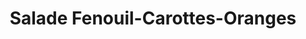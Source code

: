 ---
auteur: mag
categories:
- Salade
check: Non
checkAlwaysOk: false
cuisson: Non
draft: false
ingredients:
  epices: []
  legumes:
  - quantite: 7
    title: Carotte
    unit: Kg
  - quantite: 3
    title: Orange
    unit: unité
  - quantite: 4.5
    title: Fenouil
    unit: Kg
  lof:
  - quantite: 76.5
    title: huile d'olive
    unit: litre
  sucres:
  - quantite: 32
    title: Jus d'orange
    unit: litre
layout: recettes
plate: 50
preparation: 'Couper en finesse les fenouils.


  Raper gros les carottes.


  Mettre le zeste des 3 oranges et éventuellement les sarments si y a la motive.


  Ajouter l''huile et le jus d''orange, assaisonner avec sel et poivre à convenance
  .'
publishDate: 2024-03-26 18:34:06.792000+00:00
regime:
- vegan
- sans-gluten
- sans-lactose
saison:
- printemps
temperature: Froid
title: Salade Fenouil-Carottes-Oranges
type: entree
---